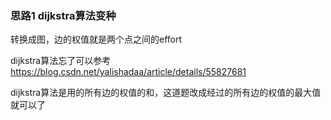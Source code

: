 ### 思路1 dijkstra算法变种

转换成图，边的权值就是两个点之间的effort

dijkstra算法忘了可以参考 https://blog.csdn.net/yalishadaa/article/details/55827681

dijkstra算法是用的所有边的权值的和，这道题改成经过的所有边的权值的最大值就可以了
